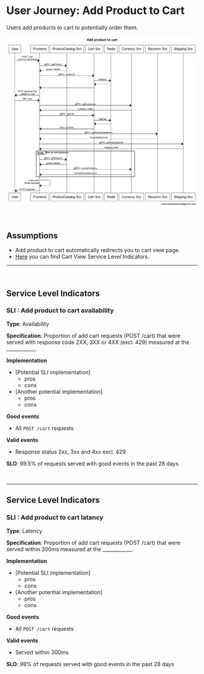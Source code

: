 # User Journey: Add Product to Cart

Users add products to cart to potentially order them.

![diagram](img/add_product_to_cart.png "Add Product to Cart Sequence")

<br/>

## **Assumptions**

* Add product to cart automatically redirects you to cart view page.
* [Here](view_cart.md) you can find Cart View Service Level Indicators.

---

<br/>

## **Service Level Indicators**

### SLI : Add product to cart availability

**Type**: Availability

**Specification**: Proportion of add cart requests (POST /cart) that were served with response code 2XX, 3XX or 4XX (excl. 429) measured at the ____________.

**Implementation**
* [Potential SLI implementation]
    - pros
    - cons
* [Another potential implementation]
    - pros
    - cons

**Good events**

- All `POST /cart` requests

**Valid events**

- Response status 2xx, 3xx and 4xx excl. 429

**SLO**: 99.5% of requests served with good events in the past 28 days

<br/>

---

## **Service Level Indicators**

### SLI : Add product to cart latancy

**Type**: Latency

**Specification**: Proportion of add cart requests (POST /cart) that were served within 300ms measured at the ____________.

**Implementation**
* [Potential SLI implementation]
    - pros
    - cons
* [Another potential implementation]
    - pros
    - cons

**Good events**

- All `POST /cart` requests

**Valid events**

- Served within 300ms

**SLO**: 99% of requests served with good events in the past 28 days

<br/>
